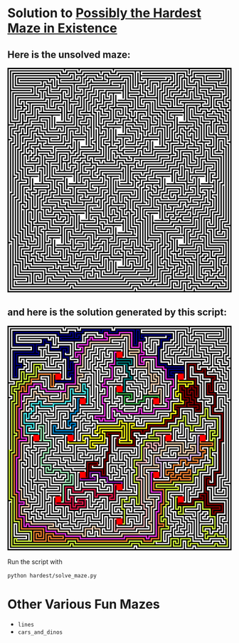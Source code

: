 # Solution to [Possibly the Hardest Maze in Existence](https://www.reddit.com/r/mazes/comments/6oa2gr/possibly_the_hardest_maze_in_existence/)

## Here is the unsolved maze:
![undolved maze](https://github.com/ZSwaff/hardest_maze_soln/blob/master/maze.png "Unsolved Maze")

## and here is the solution generated by this script:
![solved_maze](https://github.com/ZSwaff/hardest_maze_soln/blob/master/maze_solution.png "Solved Maze")

Run the script with
```bash
python hardest/solve_maze.py
```

# Other Various Fun Mazes
- `lines`
- `cars_and_dinos`
